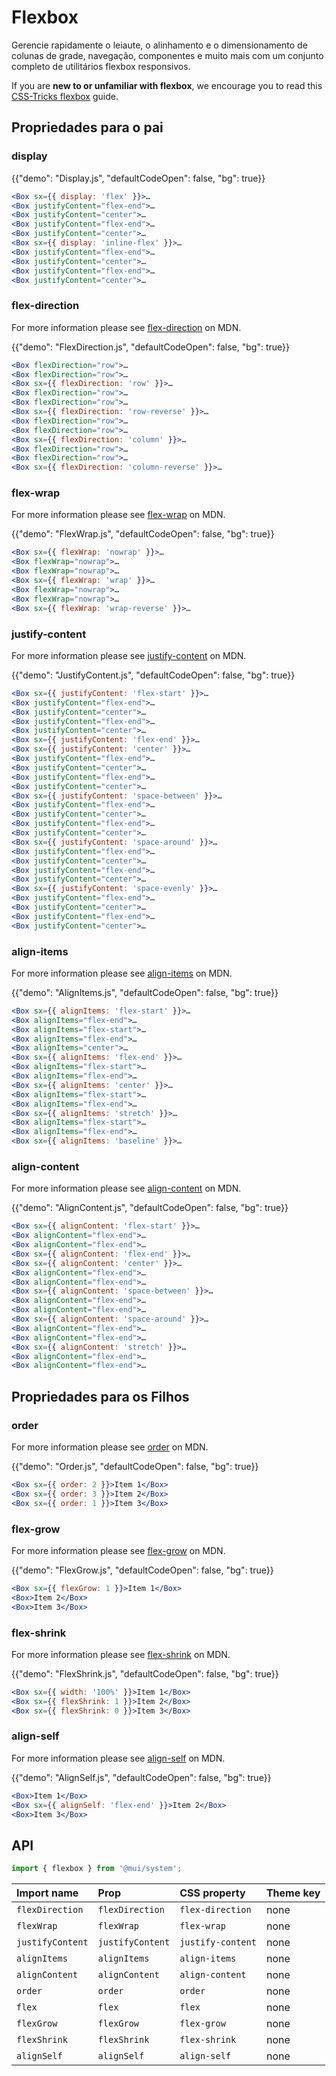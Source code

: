 # Flexbox

<p class="description">Gerencie rapidamente o leiaute, o alinhamento e o dimensionamento de colunas de grade, navegação, componentes e muito mais com um conjunto completo de utilitários flexbox responsivos.</p>

If you are **new to or unfamiliar with flexbox**, we encourage you to read this [CSS-Tricks flexbox](https://css-tricks.com/snippets/css/a-guide-to-flexbox/) guide.

## Propriedades para o pai

### display

{{"demo": "Display.js", "defaultCodeOpen": false, "bg": true}}

```jsx
<Box sx={{ display: 'flex' }}>…
<Box justifyContent="flex-end">…
<Box justifyContent="center">…
<Box justifyContent="flex-end">…
<Box justifyContent="center">…
<Box sx={{ display: 'inline-flex' }}>…
<Box justifyContent="flex-end">…
<Box justifyContent="center">…
<Box justifyContent="flex-end">…
<Box justifyContent="center">…
```

### flex-direction

For more information please see
<a href="https://developer.mozilla.org/en-US/docs/Web/CSS/flex-direction" target="_blank" rel="noopener noreferrer">flex-direction</a>
on MDN.

{{"demo": "FlexDirection.js", "defaultCodeOpen": false, "bg": true}}

```jsx
<Box flexDirection="row">…
<Box flexDirection="row">…
<Box sx={{ flexDirection: 'row' }}>…
<Box flexDirection="row">…
<Box flexDirection="row">…
<Box sx={{ flexDirection: 'row-reverse' }}>…
<Box flexDirection="row">…
<Box flexDirection="row">…
<Box sx={{ flexDirection: 'column' }}>…
<Box flexDirection="row">…
<Box flexDirection="row">…
<Box sx={{ flexDirection: 'column-reverse' }}>…
```

### flex-wrap

For more information please see
<a href="https://developer.mozilla.org/en-US/docs/Web/CSS/flex-wrap" target="_blank" rel="noopener noreferrer">flex-wrap</a>
on MDN.

{{"demo": "FlexWrap.js", "defaultCodeOpen": false, "bg": true}}

```jsx
<Box sx={{ flexWrap: 'nowrap' }}>…
<Box flexWrap="nowrap">…
<Box flexWrap="nowrap">…
<Box sx={{ flexWrap: 'wrap' }}>…
<Box flexWrap="nowrap">…
<Box flexWrap="nowrap">…
<Box sx={{ flexWrap: 'wrap-reverse' }}>…
```

### justify-content

For more information please see
<a href="https://developer.mozilla.org/en-US/docs/Web/CSS/justify-content" target="_blank" rel="noopener noreferrer">justify-content</a>
on MDN.

{{"demo": "JustifyContent.js", "defaultCodeOpen": false, "bg": true}}

```jsx
<Box sx={{ justifyContent: 'flex-start' }}>…
<Box justifyContent="flex-end">…
<Box justifyContent="center">…
<Box justifyContent="flex-end">…
<Box justifyContent="center">…
<Box sx={{ justifyContent: 'flex-end' }}>…
<Box sx={{ justifyContent: 'center' }}>…
<Box justifyContent="flex-end">…
<Box justifyContent="center">…
<Box justifyContent="flex-end">…
<Box justifyContent="center">…
<Box sx={{ justifyContent: 'space-between' }}>…
<Box justifyContent="flex-end">…
<Box justifyContent="center">…
<Box justifyContent="flex-end">…
<Box justifyContent="center">…
<Box sx={{ justifyContent: 'space-around' }}>…
<Box justifyContent="flex-end">…
<Box justifyContent="center">…
<Box justifyContent="flex-end">…
<Box justifyContent="center">…
<Box sx={{ justifyContent: 'space-evenly' }}>…
<Box justifyContent="flex-end">…
<Box justifyContent="center">…
<Box justifyContent="flex-end">…
<Box justifyContent="center">…
```

### align-items

For more information please see
<a href="https://developer.mozilla.org/en-US/docs/Web/CSS/align-items" target="_blank" rel="noopener noreferrer">align-items</a>
on MDN.

{{"demo": "AlignItems.js", "defaultCodeOpen": false, "bg": true}}

```jsx
<Box sx={{ alignItems: 'flex-start' }}>…
<Box alignItems="flex-end">…
<Box alignItems="flex-start">…
<Box alignItems="flex-end">…
<Box alignItems="center">…
<Box sx={{ alignItems: 'flex-end' }}>…
<Box alignItems="flex-start">…
<Box alignItems="flex-end">…
<Box sx={{ alignItems: 'center' }}>…
<Box alignItems="flex-start">…
<Box alignItems="flex-end">…
<Box sx={{ alignItems: 'stretch' }}>…
<Box alignItems="flex-start">…
<Box alignItems="flex-end">…
<Box sx={{ alignItems: 'baseline' }}>…
```

### align-content

For more information please see
<a href="https://developer.mozilla.org/en-US/docs/Web/CSS/align-content" target="_blank" rel="noopener noreferrer">align-content</a>
on MDN.

{{"demo": "AlignContent.js", "defaultCodeOpen": false, "bg": true}}

```jsx
<Box sx={{ alignContent: 'flex-start' }}>…
<Box alignContent="flex-end">…
<Box alignContent="flex-end">…
<Box sx={{ alignContent: 'flex-end' }}>…
<Box sx={{ alignContent: 'center' }}>…
<Box alignContent="flex-end">…
<Box alignContent="flex-end">…
<Box sx={{ alignContent: 'space-between' }}>…
<Box alignContent="flex-end">…
<Box alignContent="flex-end">…
<Box sx={{ alignContent: 'space-around' }}>…
<Box alignContent="flex-end">…
<Box alignContent="flex-end">…
<Box sx={{ alignContent: 'stretch' }}>…
<Box alignContent="flex-end">…
<Box alignContent="flex-end">…
```

## Propriedades para os Filhos

### order

For more information please see
<a href="https://developer.mozilla.org/en-US/docs/Web/CSS/order" target="_blank" rel="noopener noreferrer">order</a>
on MDN.

{{"demo": "Order.js", "defaultCodeOpen": false, "bg": true}}

```jsx
<Box sx={{ order: 2 }}>Item 1</Box>
<Box sx={{ order: 3 }}>Item 2</Box>
<Box sx={{ order: 1 }}>Item 3</Box>
```

### flex-grow

For more information please see
<a href="https://developer.mozilla.org/en-US/docs/Web/CSS/flex-grow" target="_blank" rel="noopener noreferrer">flex-grow</a>
on MDN.

{{"demo": "FlexGrow.js", "defaultCodeOpen": false, "bg": true}}

```jsx
<Box sx={{ flexGrow: 1 }}>Item 1</Box>
<Box>Item 2</Box>
<Box>Item 3</Box>
```

### flex-shrink

For more information please see
<a href="https://developer.mozilla.org/en-US/docs/Web/CSS/flex-shrink" target="_blank" rel="noopener noreferrer">flex-shrink</a>
on MDN.

{{"demo": "FlexShrink.js", "defaultCodeOpen": false, "bg": true}}

```jsx
<Box sx={{ width: '100%' }}>Item 1</Box>
<Box sx={{ flexShrink: 1 }}>Item 2</Box>
<Box sx={{ flexShrink: 0 }}>Item 3</Box>
```

### align-self

For more information please see
<a href="https://developer.mozilla.org/en-US/docs/Web/CSS/align-self" target="_blank" rel="noopener noreferrer">align-self</a>
on MDN.

{{"demo": "AlignSelf.js", "defaultCodeOpen": false, "bg": true}}

```jsx
<Box>Item 1</Box>
<Box sx={{ alignSelf: 'flex-end' }}>Item 2</Box>
<Box>Item 3</Box>
```

## API

```js
import { flexbox } from '@mui/system';
```

| Import name      | Prop             | CSS property      | Theme key |
|:---------------- |:---------------- |:----------------- |:--------- |
| `flexDirection`  | `flexDirection`  | `flex-direction`  | none      |
| `flexWrap`       | `flexWrap`       | `flex-wrap`       | none      |
| `justifyContent` | `justifyContent` | `justify-content` | none      |
| `alignItems`     | `alignItems`     | `align-items`     | none      |
| `alignContent`   | `alignContent`   | `align-content`   | none      |
| `order`          | `order`          | `order`           | none      |
| `flex`           | `flex`           | `flex`            | none      |
| `flexGrow`       | `flexGrow`       | `flex-grow`       | none      |
| `flexShrink`     | `flexShrink`     | `flex-shrink`     | none      |
| `alignSelf`      | `alignSelf`      | `align-self`      | none      |
